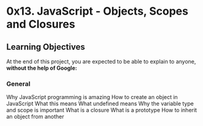 <h1>0x13. JavaScript - Objects, Scopes and Closures</h1>

<h2>Learning Objectives</h2>
<p>At the end of this project, you are expected to be able to explain to anyone, <b>without the help of Google:</b></p>

<h3>General</h3>
Why JavaScript programming is amazing
How to create an object in JavaScript
What this means
What undefined means
Why the variable type and scope is important
What is a closure
What is a prototype
How to inherit an object from another
